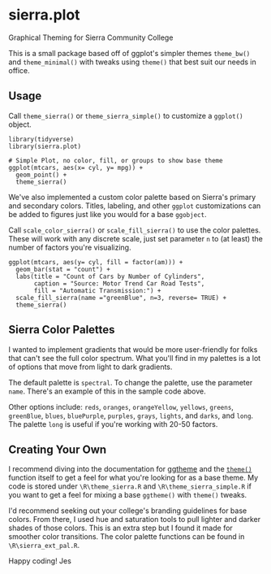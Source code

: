 # sierra.plot
Graphical Theming for Sierra Community College

This is a small package based off of ggplot's simpler themes `theme_bw()` and `theme_minimal()` with tweaks using `theme()` that best suit our needs in office. 

## Usage 

Call `theme_sierra()` or `theme_sierra_simple()` to customize a `ggplot()` object. 


```
library(tidyverse)
library(sierra.plot)

# Simple Plot, no color, fill, or groups to show base theme
ggplot(mtcars, aes(x= cyl, y= mpg)) +
  geom_point() +
  theme_sierra()
```

We've also implemented a custom color palette based on Sierra's primary and secondary colors. Titles, labeling, and other `ggplot` customizations can be added to figures just like you would for a base `ggobject`. 

Call `scale_color_sierra()` or `scale_fill_sierra()` to use the color palettes. These will work with any discrete scale, just set parameter `n` to (at least) the number of factors you're visualizing. 

```
ggplot(mtcars, aes(y= cyl, fill = factor(am))) +
  geom_bar(stat = "count") +
  labs(title = "Count of Cars by Number of Cylinders",
       caption = "Source: Motor Trend Car Road Tests",
       fill = "Automatic Transmission:") +
  scale_fill_sierra(name ="greenBlue", n=3, reverse= TRUE) +
  theme_sierra()
```

## Sierra Color Palettes

I wanted to implement gradients that would be more user-friendly for folks that can't see the full color spectrum. What you'll find in my palettes is a lot of options that move from light to dark gradients. 

The default palette is `spectral`. To change the palette, use the parameter `name`. There's an example of this in the sample code above. 

Other options include: `reds`, `oranges`, `orangeYellow`, `yellows`, `greens`, `greenBlue`, `blues`, `bluePurple`, `purples`, `grays`, `lights`, and `darks`, and `long`. The palette `long` is useful if you're working with 20-50 factors. 

## Creating Your Own 

I recommend diving into the documentation for [ggtheme](https://ggplot2.tidyverse.org/reference/ggtheme.html) and the [`theme()`](https://ggplot2.tidyverse.org/reference/theme.html) function itself to get a feel for what you're looking for as a base theme. My code is stored under `\R\theme_sierra.R` and `\R\theme_sierra_simple.R` if you want to get a feel for mixing a base `ggtheme()` with `theme()` tweaks. 

I'd recommend seeking out your college's branding guidelines for base colors. From there, I used hue and saturation tools to pull lighter and darker shades of those colors. This is an extra step but I found it made for smoother color transitions. The color palette functions can be found in `\R\sierra_ext_pal.R`.

Happy coding! 
Jes 
